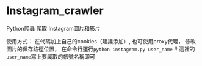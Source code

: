 # Instagram_crawler
Python爬蟲 爬取 Instagram圖片和影片

使用方式：
在代碼加上自己的cookies（建議添加）,
也可使用proxy代理，
修改圖片的保存路徑位置，
在命令行運行`python instagram.py user_name` # 這裡的`user_name`寫上要爬取的帳號名稱即可

